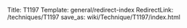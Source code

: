 Title: T1197
Template: general/redirect-index
RedirectLink: /techniques/T1197
save_as: wiki/Technique/T1197/index.html